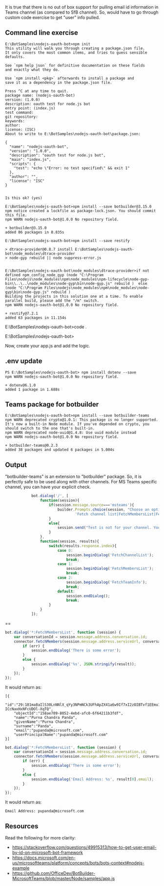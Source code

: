 It is true that there is no out of box support for pulling email id information in Teams channel (as compared to SfB channel). So, would have to go through custom code exercise to get "user" info pulled.


## Command line exercise

```
E:\BotSamples\nodejs-oauth-bot>npm init
This utility will walk you through creating a package.json file.
It only covers the most common items, and tries to guess sensible defaults.

See `npm help json` for definitive documentation on these fields
and exactly what they do.

Use `npm install <pkg>` afterwards to install a package and
save it as a dependency in the package.json file.

Press ^C at any time to quit.
package name: (nodejs-oauth-bot)
version: (1.0.0)
description: oauth test for node.js bot
entry point: (index.js)
test command:
git repository:
keywords:
author:
license: (ISC)
About to write to E:\BotSamples\nodejs-oauth-bot\package.json:

{
  "name": "nodejs-oauth-bot",
  "version": "1.0.0",
  "description": "oauth test for node.js bot",
  "main": "index.js",
  "scripts": {
    "test": "echo \"Error: no test specified\" && exit 1"
  },
  "author": "",
  "license": "ISC"
}


Is this ok? (yes)
```

```
E:\BotSamples\nodejs-oauth-bot>npm install --save botbuilder@3.15.0
npm notice created a lockfile as package-lock.json. You should commit this file.
npm WARN nodejs-oauth-bot@1.0.0 No repository field.

+ botbuilder@3.15.0
added 86 packages in 8.835s
```

```
E:\BotSamples\nodejs-oauth-bot>npm install --save restify

> dtrace-provider@0.8.7 install E:\BotSamples\nodejs-oauth-bot\node_modules\dtrace-provider
> node-gyp rebuild || node suppress-error.js


E:\BotSamples\nodejs-oauth-bot\node_modules\dtrace-provider>if not defined npm_config_node_gyp (node "C:\Program Files\nodejs\node_modules\npm\node_modules\npm-lifecycle\node-gyp-bin\\..\..\node_modules\node-gyp\bin\node-gyp.js" rebuild )  else (node "C:\Program Files\nodejs\node_modules\npm\node_modules\node-gyp\bin\node-gyp.js" rebuild )
Building the projects in this solution one at a time. To enable parallel build, please add the "/m" switch.
npm WARN nodejs-oauth-bot@1.0.0 No repository field.

+ restify@7.2.1
added 63 packages in 11.154s
```


E:\BotSamples\nodejs-oauth-bot>code .

E:\BotSamples\nodejs-oauth-bot>


Now, create your app.js and add the logic.

## .env update
```
PS E:\BotSamples\nodejs-oauth-bot> npm install dotenv --save
npm WARN nodejs-oauth-bot@1.0.0 No repository field.

+ dotenv@6.1.0
added 1 package in 1.688s
```

## Teams package for botbuilder
```
E:\BotSamples\nodejs-oauth-bot>npm install --save botbuilder-teams
npm WARN deprecated crypto@1.0.1: This package is no longer supported. It's now a built-in Node module. If you've depended on crypto, you should switch to the one that's built-in.
npm WARN deprecated node-uuid@1.4.8: Use uuid module instead
npm WARN nodejs-oauth-bot@1.0.0 No repository field.

+ botbuilder-teams@0.2.3
added 38 packages and updated 6 packages in 5.004s
```

## Output

"botbuilder-teams" is an extension to "botbuilder" package. So, it is perfectly safe to be used along with other channels. For MS Teams specific channel, you can have your explicit check.

```javascript
            bot.dialog('/', [
                function(session){
                    if(session.message.source==='msteams'){
                        builder.Prompts.choice(session, "Choose an option: ", 
                                'Fetch channel list|FetchMembersList|FetchTeamInfo(at Bot in team');        
                    }
                    else{
                        session.send("Test is not for your channel. You said: %s", session.message.text);
                    }
                },
                function(session, results){
                    switch(results.response.index){
                        case 0:
                            session.beginDialog('FetchChannelList');
                            break;
                        case 1:
                            session.beginDialog('FetchMembersList');
                            break;
                        case 2:
                            session.beginDialog('FetchTeamInfo');
                            break;
                        default:
                            session.endDialog();
                            break;
                    }
                }
            ]);
```

==

```javascript
bot.dialog('*:FetchMembersList', function (session) {
    var conversationId = session.message.address.conversation.id;
    connector.fetchMembers(session.message.address.serviceUrl, conversationId, function (err, result) {
        if (err) {
            session.endDialog('There is some error');
        }
        else {
            session.endDialog('%s', JSON.stringify(result));
        }
    });
});
```

It would return as:
```
[{
    "id":"29:181ma8aIlS30LnNNlX_qYy3NPmNCk3UFhApZX41a6w9If7xI2zOIBTvf1EEmu1M_zi-ICcNaxHxNFcUDOl-XqTQ",
    "objectId":"158ae709-8052-4ebd-afc0-6f64211b3fdf",
    "name":"Purna Chandra Panda",
    "givenName":"Purna Chandra",
    "surname":"Panda",
    "email":"pupanda@microsoft.com",
    "userPrincipalName":"pupanda@microsoft.com"
}]
```

```javascript
bot.dialog('*:FetchMembersList', function (session) {
    var conversationId = session.message.address.conversation.id;
    connector.fetchMembers(session.message.address.serviceUrl, conversationId, function (err, result) {
        if (err) {
            session.endDialog('There is some error');
        }
        else {
            session.endDialog('Email Address: %s', result[0].email);
        }
    });
});
```

It would return as:
```
Email Address: pupanda@microsoft.com
```

## Resources

Read the following for more clarity:
* https://stackoverflow.com/questions/49915313/how-to-get-user-email-by-id-on-microsoft-bot-framework
* https://docs.microsoft.com/en-us/microsoftteams/platform/concepts/bots/bots-context#nodejs-example
* https://github.com/OfficeDev/BotBuilder-MicrosoftTeams/blob/master/Node/samples/app.js

